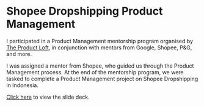 # Shopee Dropshipping Product Management

I participated in a Product Management mentorship program organised by [The Product Loft](https://www.linkedin.com/company/the-product-loft/), in conjunction with mentors from Google, Shopee, P&G, and more.

I was assigned a mentor from Shopee, who guided us through the Product Management process. At the end of the mentorship program, we were tasked to complete a Product Management project on Shopee Dropshipping in Indonesia.

[Click here](https://github.com/keanekwa/Shopee-Dropshipping-Product-Management) to view the slide deck.
